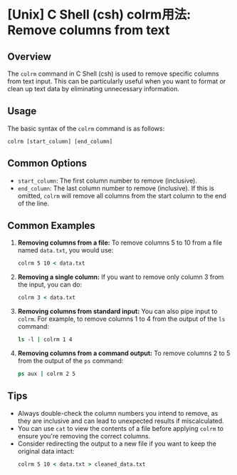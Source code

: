 # [Unix] C Shell (csh) colrm用法: Remove columns from text

## Overview
The `colrm` command in C Shell (csh) is used to remove specific columns from text input. This can be particularly useful when you want to format or clean up text data by eliminating unnecessary information.

## Usage
The basic syntax of the `colrm` command is as follows:

```
colrm [start_column] [end_column]
```

## Common Options
- `start_column`: The first column number to remove (inclusive).
- `end_column`: The last column number to remove (inclusive). If this is omitted, `colrm` will remove all columns from the start column to the end of the line.

## Common Examples

1. **Removing columns from a file:**
   To remove columns 5 to 10 from a file named `data.txt`, you would use:
   ```csh
   colrm 5 10 < data.txt
   ```

2. **Removing a single column:**
   If you want to remove only column 3 from the input, you can do:
   ```csh
   colrm 3 < data.txt
   ```

3. **Removing columns from standard input:**
   You can also pipe input to `colrm`. For example, to remove columns 1 to 4 from the output of the `ls` command:
   ```csh
   ls -l | colrm 1 4
   ```

4. **Removing columns from a command output:**
   To remove columns 2 to 5 from the output of the `ps` command:
   ```csh
   ps aux | colrm 2 5
   ```

## Tips
- Always double-check the column numbers you intend to remove, as they are inclusive and can lead to unexpected results if miscalculated.
- You can use `cat` to view the contents of a file before applying `colrm` to ensure you're removing the correct columns.
- Consider redirecting the output to a new file if you want to keep the original data intact:
  ```csh
  colrm 5 10 < data.txt > cleaned_data.txt
  ```